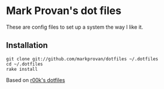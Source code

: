 # Mark Provan's dot files

These are config files to set up a system the way I like it.

## Installation

  `git clone git://github.com/markprovan/dotfiles ~/.dotfiles`  
  `cd ~/.dotfiles`  
  `rake install`

  Based on [r00k's dotfiles](github.com/r00k/dotfiles)
